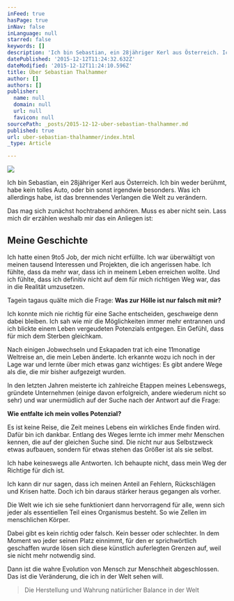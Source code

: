 ```yaml
---
inFeed: true
hasPage: true
inNav: false
inLanguage: null
starred: false
keywords: []
description: 'Ich bin Sebastian, ein 28jähriger Kerl aus Österreich. Ich bin weder berühmt, habe kein tolles Auto, oder bin sonst irgendwie besonders. Was ich allerdings habe, ist das brennendes Verlangen die Welt zu verändern.'
datePublished: '2015-12-12T11:24:32.632Z'
dateModified: '2015-12-12T11:24:10.596Z'
title: Über Sebastian Thalhammer
author: []
authors: []
publisher:
  name: null
  domain: null
  url: null
  favicon: null
sourcePath: _posts/2015-12-12-uber-sebastian-thalhammer.md
published: true
url: uber-sebastian-thalhammer/index.html
_type: Article

---
```

![](https://the-grid-user-content.s3-us-west-2.amazonaws.com/ea881ad8-2f60-4769-994d-e7b2f93a2670.jpg)

Ich bin Sebastian, ein 28jähriger Kerl aus Österreich. Ich bin weder berühmt, habe kein tolles Auto, oder bin sonst irgendwie besonders. Was ich allerdings habe, ist das brennendes Verlangen die Welt zu verändern.

Das mag sich zunächst hochtrabend anhören. Muss es aber nicht sein. Lass mich dir erzählen weshalb mir das ein Anliegen ist:

## Meine Geschichte

Ich hatte einen 9to5 Job, der mich nicht erfüllte. Ich war überwältigt von meinen tausend Interessen und Projekten, die ich angerissen habe. Ich fühlte, dass da mehr war, dass ich in meinem Leben erreichen wollte. Und ich fühlte, dass ich definitiv nicht auf dem für mich richtigen Weg war, das in die Realität umzusetzen.

Tagein tagaus quälte mich die Frage: **Was zur Hölle ist nur falsch mit mir?**

Ich konnte mich nie richtig für eine Sache entscheiden, geschweige denn dabei bleiben. Ich sah wie mir die Möglichkeiten immer mehr entrannen und ich blickte einem Leben vergeudeten Potenzials entgegen. Ein Gefühl, dass für mich dem Sterben gleichkam.

Nach einigen Jobwechseln und Eskapaden trat ich eine 11monatige Weltreise an, die mein Leben änderte. Ich erkannte wozu ich noch in der Lage war und lernte über mich etwas ganz wichtiges: Es gibt andere Wege als die, die mir bisher aufgezeigt wurden.

In den letzten Jahren meisterte ich zahlreiche Etappen meines Lebenswegs, gründete Unternehmen (einige davon erfolgreich, andere wiederum nicht so sehr) und war unermüdlich auf der Suche nach der Antwort auf die Frage:

**Wie entfalte ich mein volles Potenzial?**

Es ist keine Reise, die Zeit meines Lebens ein wirkliches Ende finden wird. Dafür bin ich dankbar. Entlang des Weges lernte ich immer mehr Menschen kennen, die auf der gleichen Suche sind. Die nicht nur aus Selbstzweck etwas aufbauen, sondern für etwas stehen das Größer ist als sie selbst. 

Ich habe keineswegs alle Antworten. Ich behaupte nicht, dass mein Weg der Richtige für dich ist. 

Ich kann dir nur sagen, dass ich meinen Anteil an Fehlern, Rückschlägen und Krisen hatte. Doch ich bin daraus stärker heraus gegangen als vorher.

Die Welt wie ich sie sehe funktioniert dann hervorragend für alle, wenn sich jeder als essentiellen Teil eines Organismus besteht. So wie Zellen im menschlichen Körper. 

Dabei gibt es kein richtig oder falsch. Kein besser oder schlechter. In dem Moment wo jeder seinen Platz einnimmt, für den er sprichwörtlich geschaffen wurde lösen sich diese künstlich auferlegten Grenzen auf, weil sie nicht mehr notwendig sind.

Dann ist die wahre Evolution von Mensch zur Menschheit abgeschlossen. Das ist die Veränderung, die ich in der Welt sehen will.

> Die Herstellung und Wahrung natürlicher Balance in der Welt